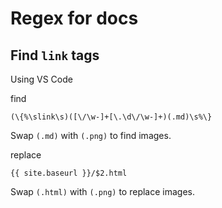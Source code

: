 # Regex for docs

## Find `link` tags

Using VS Code

find

```text
(\{%\slink\s)([\/\w-]+[\.\d\/\w-]+)(.md)\s%\}
```

Swap `(.md)` with `(.png)` to find images.

replace

```text
{{ site.baseurl }}/$2.html
```

Swap `(.html)` with `(.png)` to replace images.
